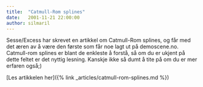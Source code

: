 ```yaml
---
title:  "Catmull-Rom splines"
date:   2001-11-21 22:00:00
author: silmaril
---
```

Sesse/Excess har skrevet en artikkel om Catmull-Rom splines, og får med
det æren av å være den første som får noe lagt ut på demoscene.no.
Catmull-rom splines er blant de enkleste å forstå, så om du er ukjent på
dette feltet er det nyttig lesning. Kanskje ikke så dumt å tite på om du
er mer erfaren også;)

[Les artikkelen her]({% link _articles/catmull-rom-splines.md %})
